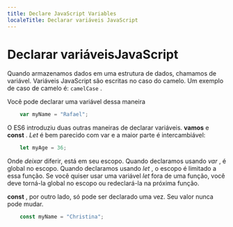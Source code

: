 ```yaml
---
title: Declare JavaScript Variables
localeTitle: Declarar variáveis ​​JavaScript
---
```

# Declarar variáveis ​​JavaScript

Quando armazenamos dados em uma estrutura de dados, chamamos de variável. Variáveis ​​JavaScript são escritas no caso do camelo. Um exemplo de caso de camelo é: `camelCase` .

Você pode declarar uma variável dessa maneira

```js
    var myName = "Rafael"; 
```

O ES6 introduziu duas outras maneiras de declarar variáveis. **vamos** e **const** . _Let_ é bem parecido com var e a maior parte é intercambiável:

```js
    let myAge = 36; 
```

Onde _deixar_ diferir, está em seu escopo. Quando declaramos usando _var_ , é global no escopo. Quando declaramos usando _let_ , o escopo é limitado a essa função. Se você quiser usar uma variável _let_ fora de uma função, você deve torná-la global no escopo ou redeclará-la na próxima função.

**const** , por outro lado, só pode ser declarado uma vez. Seu valor nunca pode mudar.

```js
    const myName = "Christina"; 

```